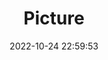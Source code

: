 ---
weight: 1
images:
- /images/edited/113.jpeg
title: Picture
date: 2022-10-24 22:59:53
tags: [luminar neo,work,diningtable,knife,person,bowl,spoon]
---